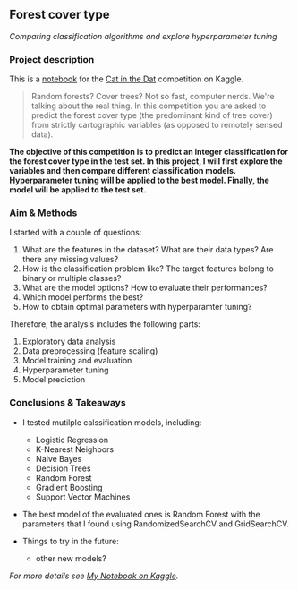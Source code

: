 ## Forest cover type

_Comparing classification algorithms and explore hyperparameter tuning_


### Project description

This is a [notebook](https://www.kaggle.com/code/yannansu/forestcovertype-hyperparametertuning) for the [Cat in the Dat](https://www.kaggle.com/competitions/forest-cover-type-prediction) competition on Kaggle.

> Random forests? Cover trees? Not so fast, computer nerds. We're talking about the real thing.
> In this competition you are asked to predict the forest cover type (the predominant kind of tree cover) from strictly cartographic variables (as opposed to remotely sensed data). 

**The objective of this competition is to predict an integer classification for the forest cover type in the test set. 
In this project, I will first explore the variables and then compare different classification models. Hyperparameter tuning will be applied to the best model. Finally, the model will be applied to the test set.**

### Aim & Methods
I started with a couple of questions:
1. What are the features in the dataset? What are their data types? Are there any missing values?
2. How is the classification problem like? The target features belong to binary or multiple classes?
3. What are the model options? How to evaluate their performances?
4. Which model performs the best? 
5. How to obtain optimal parameters with hyperparamter tuning? 

Therefore, the analysis includes the following parts:
1. Exploratory data analysis
2. Data preprocessing (feature scaling)
3. Model training and evaluation
4. Hyperparameter tuning
5. Model prediction


### Conclusions & Takeaways

- I tested mutilple calssification models, including:
  - Logistic Regression
  - K-Nearest Neighbors
  - Naive Bayes
  - Decision Trees
  - Random Forest
  - Gradient Boosting 
  - Support Vector Machines

- The best model of the evaluated ones is Random Forest with the parameters that I found using RandomizedSearchCV and GridSearchCV.
- Things to try in the future:
  - other new models?


_For more details see [My Notebook on Kaggle](https://www.kaggle.com/code/yannansu/forestcovertype-hyperparametertuning)._
